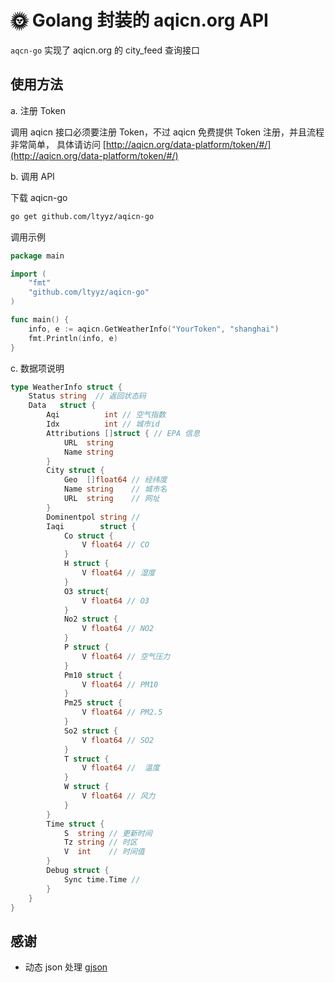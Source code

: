 # 🌞 Golang 封装的 aqicn.org API 

`aqcn-go` 实现了 aqicn.org 的 city_feed 查询接口

## 使用方法

a. 注册 Token 

调用 aqicn 接口必须要注册 Token，不过 aqicn 免费提供 Token 注册，并且流程非常简单，
具体请访问 [http://aqicn.org/data-platform/token/#/](http://aqicn.org/data-platform/token/#/)

b. 调用 API

下载 aqicn-go 

```sh
go get github.com/ltyyz/aqicn-go
```

调用示例

```go
package main

import (
	"fmt"
	"github.com/ltyyz/aqicn-go"
)

func main() {
	info, e := aqicn.GetWeatherInfo("YourToken", "shanghai")
	fmt.Println(info, e)
}
```

c. 数据项说明

```go
type WeatherInfo struct {
	Status string  // 返回状态码
	Data   struct {
		Aqi          int // 空气指数
		Idx          int // 城市id
		Attributions []struct { // EPA 信息
			URL  string
			Name string
		}
		City struct {
			Geo  []float64 // 经纬度
			Name string    // 城市名
			URL  string    // 网址
		}
		Dominentpol string //
		Iaqi        struct {
			Co struct {
				V float64 // CO
			}
			H struct {
				V float64 // 湿度
			}
			O3 struct{
				V float64 // O3
			}
			No2 struct {
				V float64 // NO2
			}
			P struct {
				V float64 // 空气压力
			}
			Pm10 struct {
				V float64 // PM10
			}
			Pm25 struct {
				V float64 // PM2.5
			}
			So2 struct {
				V float64 // SO2
			}
			T struct {
				V float64 //  温度
			}
			W struct {
				V float64 // 风力
			}
		}
		Time struct {
			S  string // 更新时间
			Tz string // 时区
			V  int    // 时间值
		}
		Debug struct {
			Sync time.Time // 
		}
	}
}
```

## 感谢

- 动态 json 处理 [gjson](https://github.com/tidwall/gjson)

